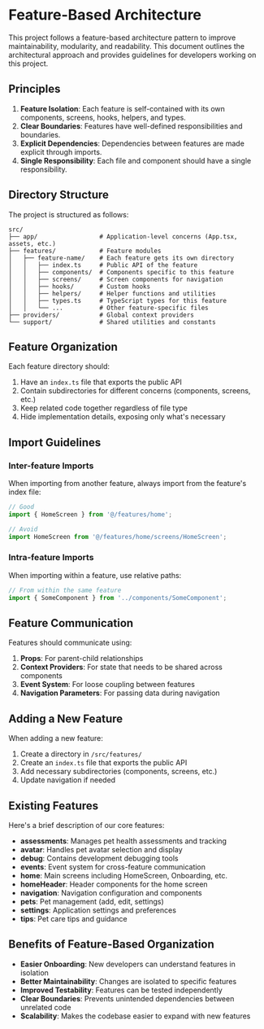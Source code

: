 # Feature-Based Architecture

This project follows a feature-based architecture pattern to improve maintainability, modularity, and readability. This document outlines the architectural approach and provides guidelines for developers working on this project.

## Principles

1. **Feature Isolation**: Each feature is self-contained with its own components, screens, hooks, helpers, and types.
2. **Clear Boundaries**: Features have well-defined responsibilities and boundaries.
3. **Explicit Dependencies**: Dependencies between features are made explicit through imports.
4. **Single Responsibility**: Each file and component should have a single responsibility.

## Directory Structure

The project is structured as follows:

```
src/
├── app/                 # Application-level concerns (App.tsx, assets, etc.)
├── features/            # Feature modules
│   ├── feature-name/    # Each feature gets its own directory
│   │   ├── index.ts     # Public API of the feature
│   │   ├── components/  # Components specific to this feature
│   │   ├── screens/     # Screen components for navigation
│   │   ├── hooks/       # Custom hooks 
│   │   ├── helpers/     # Helper functions and utilities
│   │   ├── types.ts     # TypeScript types for this feature
│   │   └── ...          # Other feature-specific files
├── providers/           # Global context providers
└── support/             # Shared utilities and constants
```

## Feature Organization

Each feature directory should:

1. Have an `index.ts` file that exports the public API
2. Contain subdirectories for different concerns (components, screens, etc.)
3. Keep related code together regardless of file type
4. Hide implementation details, exposing only what's necessary

## Import Guidelines

### Inter-feature Imports

When importing from another feature, always import from the feature's index file:

```typescript
// Good
import { HomeScreen } from '@/features/home';

// Avoid
import HomeScreen from '@/features/home/screens/HomeScreen';
```

### Intra-feature Imports

When importing within a feature, use relative paths:

```typescript
// From within the same feature
import { SomeComponent } from '../components/SomeComponent';
```

## Feature Communication

Features should communicate using:

1. **Props**: For parent-child relationships
2. **Context Providers**: For state that needs to be shared across components
3. **Event System**: For loose coupling between features
4. **Navigation Parameters**: For passing data during navigation

## Adding a New Feature

When adding a new feature:

1. Create a directory in `/src/features/`
2. Create an `index.ts` file that exports the public API
3. Add necessary subdirectories (components, screens, etc.)
4. Update navigation if needed

## Existing Features

Here's a brief description of our core features:

- **assessments**: Manages pet health assessments and tracking
- **avatar**: Handles pet avatar selection and display
- **debug**: Contains development debugging tools
- **events**: Event system for cross-feature communication
- **home**: Main screens including HomeScreen, Onboarding, etc.
- **homeHeader**: Header components for the home screen
- **navigation**: Navigation configuration and components
- **pets**: Pet management (add, edit, settings)
- **settings**: Application settings and preferences
- **tips**: Pet care tips and guidance

## Benefits of Feature-Based Organization

- **Easier Onboarding**: New developers can understand features in isolation
- **Better Maintainability**: Changes are isolated to specific features
- **Improved Testability**: Features can be tested independently
- **Clear Boundaries**: Prevents unintended dependencies between unrelated code
- **Scalability**: Makes the codebase easier to expand with new features